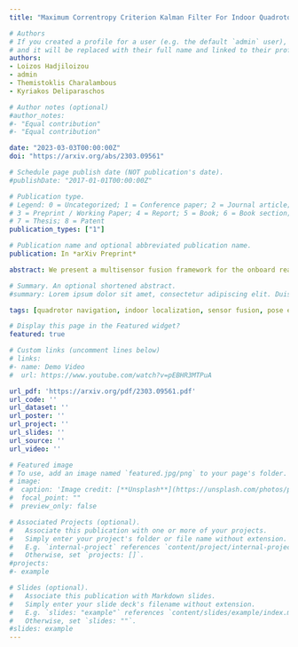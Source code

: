 ```yaml
---
title: "Maximum Correntropy Criterion Kalman Filter For Indoor Quadrotor Navigation Under Intermittent Measurements"

# Authors
# If you created a profile for a user (e.g. the default `admin` user), write the username (folder name) here 
# and it will be replaced with their full name and linked to their profile.
authors:
- Loizos Hadjiloizou
- admin
- Themistoklis Charalambous
- Kyriakos Deliparaschos

# Author notes (optional)
#author_notes:
#- "Equal contribution"
#- "Equal contribution"

date: "2023-03-03T00:00:00Z"
doi: "https://arxiv.org/abs/2303.09561"

# Schedule page publish date (NOT publication's date).
#publishDate: "2017-01-01T00:00:00Z"

# Publication type.
# Legend: 0 = Uncategorized; 1 = Conference paper; 2 = Journal article;
# 3 = Preprint / Working Paper; 4 = Report; 5 = Book; 6 = Book section;
# 7 = Thesis; 8 = Patent
publication_types: ["1"]

# Publication name and optional abbreviated publication name.
publication: In *arXiv Preprint*

abstract: We present a multisensor fusion framework for the onboard real-time navigation of a quadrotor in an indoor environment. The framework integrates sensor readings from an Inertial Measurement Unit (IMU), a camera-based object detection algorithm, and an Ultra-WideBand (UWB) localisation system. Often the sensor readings are not always readily available, leading to inaccurate pose estimation and hence poor navigation performance. To effectively handle and fuse sensor readings, and accurately estimate the pose of the quadrotor for tracking a predefined trajectory, we design a Maximum Correntropy Criterion Kalman Filter (MCC-KF) that can manage intermittent observations. The MCC-KF is designed to improve the performance of the estimation process when is done with a Kalman Filter (KF), since KFs are likely to degrade dramatically in practical scenarios in which noise is non-Gaussian (especially when the noise is heavy-tailed). To evaluate the performance of the MCC-KF, we compare it with a previously designed Kalman filter by the authors. Through this comparison, we aim to demonstrate the effectiveness of the MCC-KF in handling indoor navigation missions. The simulation results show that our presented framework offers low positioning errors, while effectively handling intermittent sensor measurements.

# Summary. An optional shortened abstract.
#summary: Lorem ipsum dolor sit amet, consectetur adipiscing elit. Duis posuere tellus ac convallis placerat. Proin tincidunt magna sed ex sollicitudin condimentum.

tags: [quadrotor navigation, indoor localization, sensor fusion, pose estimation, maximum correntropy criterion kalman filter.]

# Display this page in the Featured widget?
featured: true

# Custom links (uncomment lines below)
# links:
#- name: Demo Video
#  url: https://www.youtube.com/watch?v=pEBHR3MTPuA

url_pdf: 'https://arxiv.org/pdf/2303.09561.pdf'
url_code: ''
url_dataset: ''
url_poster: ''
url_project: ''
url_slides: ''
url_source: ''
url_video: ''

# Featured image
# To use, add an image named `featured.jpg/png` to your page's folder. 
# image:
#  caption: 'Image credit: [**Unsplash**](https://unsplash.com/photos/pLCdAaMFLTE)'
#  focal_point: ""
#  preview_only: false

# Associated Projects (optional).
#   Associate this publication with one or more of your projects.
#   Simply enter your project's folder or file name without extension.
#   E.g. `internal-project` references `content/project/internal-project/index.md`.
#   Otherwise, set `projects: []`.
#projects:
#- example

# Slides (optional).
#   Associate this publication with Markdown slides.
#   Simply enter your slide deck's filename without extension.
#   E.g. `slides: "example"` references `content/slides/example/index.md`.
#   Otherwise, set `slides: ""`.
#slides: example
---
```

